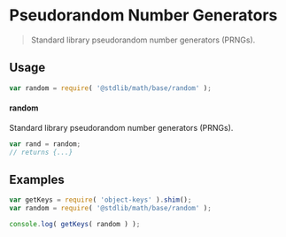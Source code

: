 # Pseudorandom Number Generators

> Standard library pseudorandom number generators (PRNGs).

<section class="usage">

## Usage

``` javascript
var random = require( '@stdlib/math/base/random' );
```

#### random

Standard library pseudorandom number generators (PRNGs).

``` javascript
var rand = random;
// returns {...}
```

<!-- </usage> -->


<section class="examples">

## Examples

<!-- TODO: better examples -->

``` javascript
var getKeys = require( 'object-keys' ).shim();
var random = require( '@stdlib/math/base/random' );

console.log( getKeys( random ) );
```

<!-- </examples> -->


<section class="links">

<!-- </links> -->
